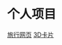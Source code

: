 # 个人项目
<a href="https://nizhenrenxing.github.io/jqg0803/trip/trip">旅行网页</a>
<a href=" https://nizhenrenxing.github.io/jqg0803/step/card">3D卡片</a>
